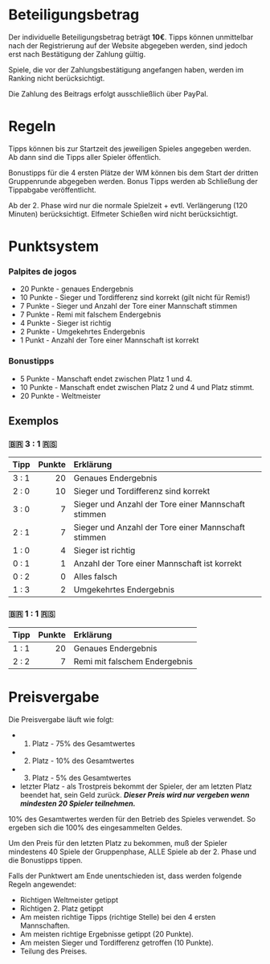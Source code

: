 # Beteiligungsbetrag

Der individuelle Beteiligungsbetrag beträgt **10€**. Tipps können unmittelbar nach der Registrierung auf der Website abgegeben werden, sind jedoch erst nach Bestätigung der Zahlung gültig.

Spiele, die vor der Zahlungsbestätigung angefangen haben, werden im Ranking nicht berücksichtigt.

Die Zahlung des Beitrags erfolgt ausschließlich über PayPal.

# Regeln

Tipps können bis zur Startzeit des jeweiligen Spieles angegeben werden. Ab dann sind die Tipps aller Spieler öffentlich.

Bonustipps für die 4 ersten Plätze der WM können bis dem Start der dritten Gruppenrunde abgegeben werden. Bonus Tipps werden ab Schließung der Tippabgabe veröffentlicht.

Ab der 2. Phase wird nur die normale Spielzeit + evtl. Verlängerung (120 Minuten) berücksichtigt. Elfmeter Schießen wird nicht berücksichtigt.

# Punktsystem

### Palpites de jogos

- 20 Punkte - genaues Endergebnis
- 10 Punkte - Sieger und Tordifferenz sind korrekt (gilt nicht für Remis!)
- 7 Punkte - Sieger und Anzahl der Tore einer Mannschaft stimmen
- 7 Punkte - Remi mit falschem Endergebnis
- 4 Punkte - Sieger ist richtig
- 2 Punkte - Umgekehrtes Endergebnis
- 1 Punkt - Anzahl der Tore einer Mannschaft ist korrekt

### Bonustipps

- 5 Punkte - Manschaft endet zwischen Platz 1 und 4.
- 10 Punkte - Manschaft endet zwischen Platz 2 und 4 und Platz stimmt.
- 20 Punkte - Weltmeister

## Exemplos

### 🇧🇷 3 : 1 🇷🇸

| **Tipp** | **Punkte** | **Erklärung**                                       |
| :------: | ---------: | :-------------------------------------------------- |
|  3 : 1   |         20 | Genaues Endergebnis                                 |
|  2 : 0   |         10 | Sieger und Tordifferenz sind korrekt                |
|  3 : 0   |          7 | Sieger und Anzahl der Tore einer Mannschaft stimmen |
|  2 : 1   |          7 | Sieger und Anzahl der Tore einer Mannschaft stimmen |
|  1 : 0   |          4 | Sieger ist richtig                                  |
|  0 : 1   |          1 | Anzahl der Tore einer Mannschaft ist korrekt        |
|  0 : 2   |          0 | Alles falsch                                        |
|  1 : 3   |          2 | Umgekehrtes Endergebnis                             |

### 🇧🇷 1 : 1 🇷🇸

| **Tipp** | **Punkte** | **Erklärung**                 |
| :------: | ---------: | :---------------------------- |
|  1 : 1   |         20 | Genaues Endergebnis           |
|  2 : 2   |          7 | Remi mit falschem Endergebnis |

# Preisvergabe

Die Preisvergabe läuft wie folgt:<br />

- 1. Platz - 75% des Gesamtwertes
- 2. Platz - 10% des Gesamtwertes
- 3. Platz - 5% des Gesamtwertes
- letzter Platz - als Trostpreis bekommt der Spieler, der am letzten Platz beendet hat, sein Geld zurück. **_Dieser Preis wird nur vergeben wenn mindesten 20 Spieler teilnehmen._**

10% des Gesamtwertes werden für den Betrieb des Spieles verwendet. So ergeben sich die 100% des eingesammelten Geldes.

Um den Preis für den letzten Platz zu bekommen, muß der Spieler mindestens 40 Spiele der Gruppenphase, ALLE Spiele ab der 2. Phase und die Bonustipps tippen.

Falls der Punktwert am Ende unentschieden ist, dass werden folgende Regeln angewendet:

- Richtigen Weltmeister getippt
- Richtigen 2. Platz getippt
- Am meisten richtige Tipps (richtige Stelle) bei den 4 ersten Mannschaften.
- Am meisten richtige Ergebnisse getippt (20 Punkte).
- Am meisten Sieger und Tordifferenz getroffen (10 Punkte).
- Teilung des Preises.
